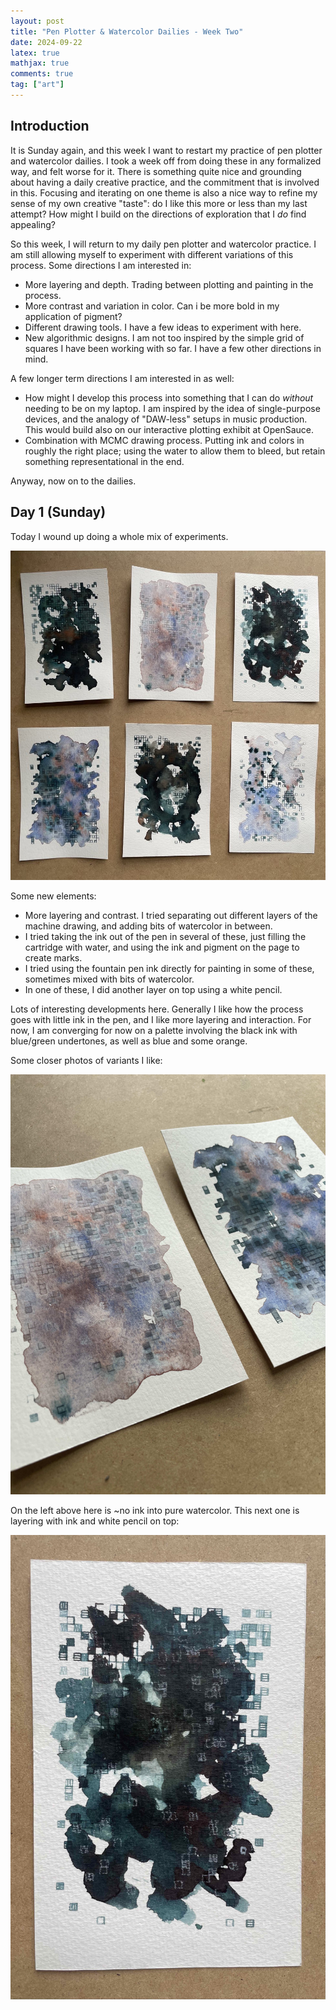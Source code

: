 ```yaml
---
layout: post
title: "Pen Plotter & Watercolor Dailies - Week Two"
date: 2024-09-22
latex: true
mathjax: true
comments: true
tag: ["art"]
---
```


## Introduction

It is Sunday again, and this week I want to restart my practice of pen plotter and watercolor dailies. I took a week off from doing these in any formalized way, and felt worse for it. There is something quite nice and grounding about having a daily creative practice, and the commitment that is involved in this. Focusing and iterating on one theme is also a nice way to refine my sense of my own creative "taste": do I like this more or less than my last attempt? How might I build on the directions of exploration that I *do* find appealing? 

So this week, I will return to my daily pen plotter and watercolor practice. I am still allowing myself to experiment with different variations of this process. Some directions I am interested in: 

* More layering and depth. Trading between plotting and painting in the process. 
* More contrast and variation in color. Can i be more bold in my application of pigment? 
* Different drawing tools. I have a few ideas to experiment with here. 
* New algorithmic designs. I am not too inspired by the simple grid of squares I have been working with so far. I have a few other directions in mind. 

A few longer term directions I am interested in as well: 

* How might I develop this process into something that I can do *without* needing to be on my laptop. I am inspired by the idea of single-purpose devices, and the analogy of "DAW-less" setups in music production. This would build also on our interactive plotting exhibit at OpenSauce. 
* Combination with MCMC drawing process. Putting ink and colors in roughly the right place; using the water to allow them to bleed, but retain something representational in the end. 

Anyway, now on to the dailies. 

## Day 1 (Sunday)

Today I wound up doing a whole mix of experiments.

<img src="/figs/2024-09-06-axidraw-watercolor-dailies/day8.jpg" alt="Image 1">

Some new elements: 

* More layering and contrast. I tried separating out different layers of the machine drawing, and adding bits of watercolor in between. 
* I tried taking the ink out of the pen in several of these, just filling the cartridge with water, and using the ink and pigment on the page to create marks. 
* I tried using the fountain pen ink directly for painting in some of these, sometimes mixed with bits of watercolor. 
* In one of these, I did another layer on top using a white pencil. 

Lots of interesting developments here. Generally I like how the process goes with little ink in the pen, and I like more layering and interaction. For now, I am converging for now on a palette involving the black ink with blue/green undertones, as well as blue and some orange. 

Some closer photos of variants I like: 

<img src="/figs/2024-09-06-axidraw-watercolor-dailies/day8close.jpg" alt="Image 2">

On the left above here is ~no ink into pure watercolor. This next one is layering with ink and white pencil on top: 

<img src="/figs/2024-09-06-axidraw-watercolor-dailies/day8layers.jpg" alt="Image 3">